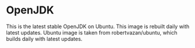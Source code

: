 # OpenJDK

This is the latest stable OpenJDK on Ubuntu.
This image is rebuilt daily with latest updates.
Ubuntu image is taken from robertvazan/ubuntu, which builds daily with latest updates.
